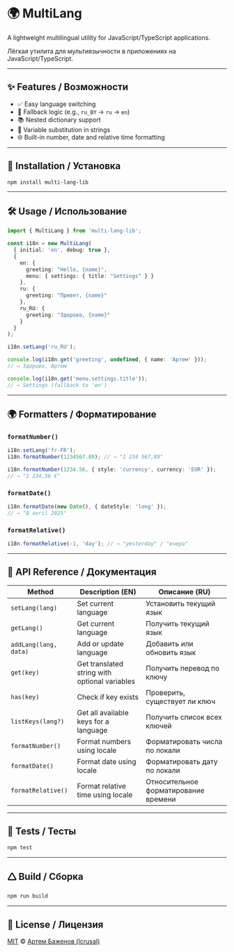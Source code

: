 # 🌍 MultiLang

A lightweight multilingual utility for JavaScript/TypeScript applications.

Лёгкая утилита для мультиязычности в приложениях на JavaScript/TypeScript.

---

## ✨ Features / Возможности

- ✅ Easy language switching
- 🔁 Fallback logic (e.g., `ru_BY` → `ru` → `en`)
- 📚 Nested dictionary support
- 🧠 Variable substitution in strings
- 🌐 Built-in number, date and relative time formatting

---

## 🚀 Installation / Установка

```bash
npm install multi-lang-lib
```

---

## 🛠 Usage / Использование

```ts
import { MultiLang } from 'multi-lang-lib';

const i18n = new MultiLang(
  { initial: 'en', debug: true },
  {
    en: {
      greeting: "Hello, {name}",
      menu: { settings: { title: "Settings" } }
    },
    ru: {
      greeting: "Привет, {name}"
    },
    ru_RU: {
      greeting: "Здорово, {name}"
    }
  }
);

i18n.setLang('ru_RU');

console.log(i18n.get('greeting', undefined, { name: 'Артем' }));
// → Здорово, Артем

console.log(i18n.get('menu.settings.title'));
// → Settings (fallback to 'en')
```

---

## 🌍 Formatters / Форматирование

### `formatNumber()`

```ts
i18n.setLang('fr-FR');
i18n.formatNumber(1234567.89); // → "1 234 567,89"

i18n.formatNumber(1234.56, { style: 'currency', currency: 'EUR' });
// → "1 234,56 €"
```

### `formatDate()`

```ts
i18n.formatDate(new Date(), { dateStyle: 'long' });
// → "8 avril 2025"
```

### `formatRelative()`

```ts
i18n.formatRelative(-1, 'day'); // → "yesterday" / "вчера"
```

---

## 📘 API Reference / Документация

| Method                | Description (EN)                                      | Описание (RU)                            |
|-----------------------|--------------------------------------------------------|-------------------------------------------|
| `setLang(lang)`       | Set current language                                   | Установить текущий язык                   |
| `getLang()`           | Get current language                                   | Получить текущий язык                     |
| `addLang(lang, data)` | Add or update language                                 | Добавить или обновить язык                |
| `get(key)`            | Get translated string with optional variables          | Получить перевод по ключу                 |
| `has(key)`            | Check if key exists                                    | Проверить, существует ли ключ             |
| `listKeys(lang?)`     | Get all available keys for a language                  | Получить список всех ключей               |
| `formatNumber()`      | Format numbers using locale                            | Форматировать числа по локали             |
| `formatDate()`        | Format date using locale                               | Форматировать дату по локали              |
| `formatRelative()`    | Format relative time using locale                      | Относительное форматирование времени      |

---

## 🔪 Tests / Тесты

```bash
npm test
```

---

## 🛆 Build / Сборка

```bash
npm run build
```

---

## 📄 License / Лицензия

[MIT](./LICENSE) © [Артем Баженов (IcrusaI)](https://github.com/IcrusaI)